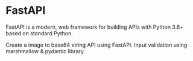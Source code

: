 # FastAPI

FastAPI is a modern, web framework for building APIs with Python 3.6+ based on standard
Python.

Create a image to base64 string API using FastAPI. Input validation using marshmallow &
pydantic library.
